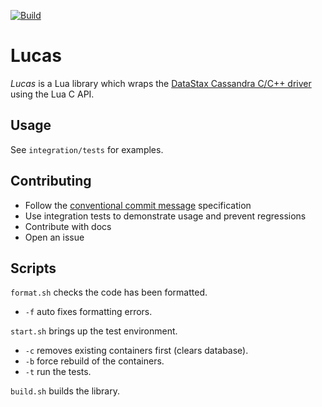 [![Build](https://github.com/lotusflare/lucas/actions/workflows/build.yml/badge.svg?branch=master)](https://github.com/lotusflare/lucas/actions/workflows/build.yml)

# Lucas

_Lucas_ is a Lua library which wraps the [DataStax Cassandra C/C++ driver](https://github.com/datastax/cpp-driver) using the Lua C API.

## Usage

See `integration/tests` for examples.

## Contributing

- Follow the [conventional commit message](https://www.conventionalcommits.org) specification
- Use integration tests to demonstrate usage and prevent regressions
- Contribute with docs
- Open an issue

## Scripts

`format.sh` checks the code has been formatted.
- `-f` auto fixes formatting errors.

`start.sh` brings up the test environment.
- `-c` removes existing containers first (clears database).
- `-b` force rebuild of the containers.
- `-t` run the tests.

`build.sh` builds the library.
